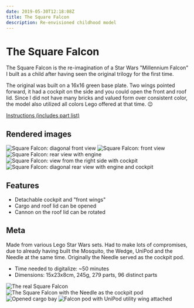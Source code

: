 ```yaml
---
date: 2019-05-30T12:18:08Z
title: The Square Falcon
description: Re-envisioned childhood model
---
```


# The Square Falcon

The Square Falcon is the re-imagination of a Star Wars "Millennium Falcon" I built as a child after having seen the original trilogy for the first time.

The original was built on a 16x16 green base plate. Two wings pointed forward, it had a cockpit on the side and you could open the front and roof lid. Since I did not have many bricks and valued form over consistent color, the model also utilized all colors Lego offered at that time. 😉

[Instructions (includes part list)](square-falcon-instructions.pdf)

## Rendered images

![Square Falcon: diagonal front view](the_square_falcon.png)
![Square Falcon: front view](the_square_falcon_2.png)
![Square Falcon: rear view with engine](the_square_falcon_3.png)
![Square Falcon: view from the right side with cockpit](the_square_falcon_4.png)
![Square Falcon: diagonal rear view with engine and cockpit](the_square_falcon_5.png)

## Features

* Detachable cockpit and "front wings"
* Cargo and roof lid can be opened
* Cannon on the roof lid can be rotated

## Meta

Made from various Lego Star Wars sets. Had to make lots of compromises, due to already having built the Mosquito, the Wedge, UniPod and the Needle at the same time. Originally the Needle served as the cockpit pod.

* Time needed to digitalize: ~50 minutes
* Dimensions: 15x23x8cm, 245g, 279 parts, 96 distinct parts

![The real Square Falcon](real_square_falcon.jpg)
![The Square Falcon with the Needle as the cockpit pod](falcon_needle.jpg)
![Opened cargo bay](cargo_bay_open.jpg)
![Falcon pod with UniPod utility wing attached](falcon_pod_with_util_wing.jpg)
